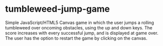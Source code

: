 # tumbleweed-jump-game
Simple JavaScript/HTML5 Canvas game in which the user jumps a rolling tumbleweed over oncoming obstacles, using the up and down keys.
The score increases with every successful jump, and is displayed at game over.
The user has the option to restart the game by clicking on the canvas.

